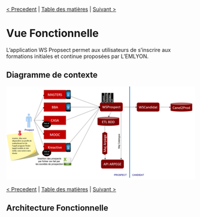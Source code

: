[< Precedent](./000-index.md) | [Table des matières](./999-toc.md) | [Suivant >](./200-archiTechnique.md)

# Vue Fonctionnelle

L’application WS Propsect permet aux utilisateurs de s’inscrire aux formations initiales et continue proposées par L’EMLYON.

##	Diagramme de contexte

![Image](../image/WSProspect-DiagrammeContexte.png)

[< Precedent](./000-index.md) | [Table des matières](./999-toc.md) | [Suivant >](./200-archiTechnique.md)

##	Architecture Fonctionnelle
